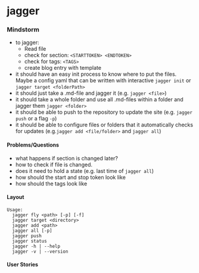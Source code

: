 # jagger

### Mindstorm

- to jagger:
	+ Read file
	+ check for section: `<STARTTOKEN> <ENDTOKEN>`
	+ check for tags: `<TAGS>`
	+ create blog entry with template
- it should have an easy init process to know where to put the files. Maybe a config yaml that can be written with interactive `jagger init` or `jagger target <folderPath>`
- it should just take a .md-file and jagger it (e.g. `jagger <file>`)
- it should take a whole folder and use all .md-files within a folder and jagger them `jagger <folder>`
- it should be able to push to the repository to update the site (e.g. `jagger push` or a flag `-p`)
- it should be able to configure files or folders that it automatically checks for updates (e.g.`jagger add <file/folder>` and `jagger all`)

#### Problems/Questions

- what happens if section is changed later?
- how to check if file is changed.
- does it need to hold a state (e.g. last time of `jagger all`)
- how should the start and stop token look like
- how should the tags look like


#### Layout

```
Usage:
  jagger fly <path> [-p] [-f]
  jagger target <directory>
  jagger add <path>
  jagger all [-p]
  jagger push
  jagger status
  jagger -h | --help
  jagger -v | --version
```

#### User Stories


